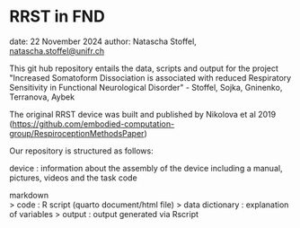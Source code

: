 # RRST in FND

 date: 		22 November 2024 
 author: 	Natascha Stoffel, natascha.stoffel@unifr.ch
 
This git hub repository entails the data, scripts and output for the project "Increased Somatoform Dissociation is associated with reduced Respiratory Sensitivity in Functional Neurological Disorder" - Stoffel, Sojka, Gninenko, Terranova, Aybek


The original RRST device was built and published by Nikolova et al 2019
(https://github.com/embodied-computation-group/RespiroceptionMethodsPaper)


Our repository is structured as follows:

device :	information about the assembly of the device including a manual, pictures, videos and the task code

markdown  
    > code :  R script (quarto document/html file)
    > data dictionary :  explanation of variables
    > output : output generated via Rscript
        



